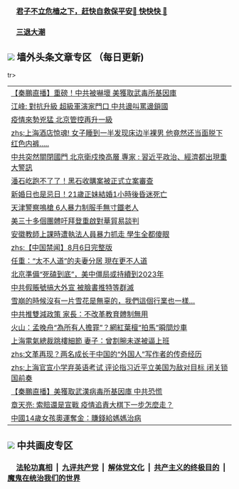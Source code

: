
 ### &nbsp;&nbsp;&nbsp;&nbsp; [君子不立危樯之下，赶快自救保平安🍎 快快快 📩](https://github.com/pwgy/td/blob/master/README.md)

 ### &nbsp;&nbsp;&nbsp;&nbsp; [三退大潮](https://cdn.cgei.work/?key=wjsottsjpndjwfkg&pin=65881581&ag=ogQuit&from=pw2) 

## <img src="https://img.icons8.com/cute-clipart/2x/circled-right.png"> 墙外头条文章专区 （每日更新)

<Table>
tr><td colspan="2" align="left"><a href="https://cdn.cgei.work/?ag=c1479438&key=wjsottsjpndjwfkg&from=pw2">【秦鵬直播】重磅！中共被嚇壞 美獲取武毒所基因庫
</a></td></tr>
<tr><td colspan="2" align="left"><a href="https://cdn.cgei.work/?ag=c1479435&key=wjsottsjpndjwfkg&from=pw2">江峰: 對抗升級 超級軍演家門口 中共邊叫罵邊鎖國
</a></td></tr>
<tr><td colspan="2" align="left"><a href="https://cdn.cgei.work/?ag=c1479434&key=wjsottsjpndjwfkg&from=pw2">疫情來勢兇猛 北京管控再升一級
</a></td></tr>
<tr><td colspan="2" align="left"><a href="https://cdn.cgei.work/?ag=c1479334&key=wjsottsjpndjwfkg&from=pw2">zhs:上海酒店惊魂! 女子睡到一半发现床边半裸男 他竟然还当面脱下红色内裤.....</a></td></tr>
<tr><td colspan="2" align="left"><a href="https://cdn.cgei.work/?ag=c1479345&key=wjsottsjpndjwfkg&from=pw2">中共突然關閉國門 北京衛戍換高層 專家 : 習近平政治、經濟都出現重大警訊
</a></td></tr>
<tr><td colspan="2" align="left"><a href="https://cdn.cgei.work/?ag=c1479447&key=wjsottsjpndjwfkg&from=pw2">潘石屹跑不了了！黑石收購案被正式立案審查
</a></td></tr>
<tr><td colspan="2" align="left"><a href="https://cdn.cgei.work/?ag=c1479414&key=wjsottsjpndjwfkg&from=pw2">新婚日也是忌日！21歲正妹結婚1小時後昏迷死亡
</a></td></tr>
<tr><td colspan="2" align="left"><a href="https://cdn.cgei.work/?ag=c1479410&key=wjsottsjpndjwfkg&from=pw2">天津警察鳴槍 6人暴力制服手無寸鐵老人
</a></td></tr>
<tr><td colspan="2" align="left"><a href="https://cdn.cgei.work/?ag=c1479444&key=wjsottsjpndjwfkg&from=pw2">美三十多個團體吁拜登重啟對華貿易談判
</a></td></tr>
<tr><td colspan="2" align="left"><a href="https://cdn.cgei.work/?ag=c1479292&key=wjsottsjpndjwfkg&from=pw2">安徽教師上課時遭執法人員暴力抓走 學生全都傻眼
</a></td></tr>
<tr><td colspan="2" align="left"><a href="https://cdn.cgei.work/?ag=c1479293&key=wjsottsjpndjwfkg&from=pw2">zhs:【中国禁闻】8月6日完整版</a></td></tr>
<tr><td colspan="2" align="left"><a href="https://cdn.cgei.work/?ag=c1479423&key=wjsottsjpndjwfkg&from=pw2">任重：“太不人道”的夫妻分居 現在更不人道
</a></td></tr>
<tr><td colspan="2" align="left"><a href="https://cdn.cgei.work/?ag=c1479386&key=wjsottsjpndjwfkg&from=pw2">北京準備“死磕到底”，美中僵局或持續到2023年
</a></td></tr>
<tr><td colspan="2" align="left"><a href="https://cdn.cgei.work/?ag=c1479431&key=wjsottsjpndjwfkg&from=pw2">中共假賬號搞大外宣 被臉書推特等群滅
</a></td></tr>
<tr><td colspan="2" align="left"><a href="https://cdn.cgei.work/?ag=c1479452&key=wjsottsjpndjwfkg&from=pw2">雪崩的時候沒有一片雪花是無辜的，我們這個行業也一樣…
</a></td></tr>
<tr><td colspan="2" align="left"><a href="https://cdn.cgei.work/?ag=c1479446&key=wjsottsjpndjwfkg&from=pw2">中共推雙減政策 家長：不改革教育體制無用
</a></td></tr>
<tr><td colspan="2" align="left"><a href="https://cdn.cgei.work/?ag=c1479390&key=wjsottsjpndjwfkg&from=pw2">火山：孟晚舟“為所有人擔罪”？網紅葉檀“拍馬”瞬間炒車
</a></td></tr>
<tr><td colspan="2" align="left"><a href="https://cdn.cgei.work/?ag=c1479298&key=wjsottsjpndjwfkg&from=pw2">上海電氣總裁跳樓細節 妻子：曾割腕未遂被逼上班
</a></td></tr>
<tr><td colspan="2" align="left"><a href="https://cdn.cgei.work/?ag=c1479312&key=wjsottsjpndjwfkg&from=pw2">zhs:文革再现？两名成长于中国的“外国人”写作者的传奇经历</a></td></tr>
<tr><td colspan="2" align="left"><a href="https://cdn.cgei.work/?ag=c1479319&key=wjsottsjpndjwfkg&from=pw2">zhs:上海官宣小学弃英语考试 评论指习近平立美国为敌对目标 闭关锁国前奏</a></td></tr>
<tr><td colspan="2" align="left"><a href="https://cdn.cgei.work/?ag=c1479456&key=wjsottsjpndjwfkg&from=pw2">【秦鵬直播】美獲取武漢病毒所基因庫 中共恐慌
</a></td></tr>
<tr><td colspan="2" align="left"><a href="https://cdn.cgei.work/?ag=c1479346&key=wjsottsjpndjwfkg&from=pw2">章天亮: 索賠還是宣戰 疫情追責大棋下一步怎麼走？
</a></td></tr>
<tr><td colspan="2" align="left"><a href="https://cdn.cgei.work/?ag=c1479403&key=wjsottsjpndjwfkg&from=pw2">中國14歲女孩奧運奪金：賺錢給媽媽治病
</a></td></tr>
 </Table>

 ## <img src="https://img.icons8.com/cute-clipart/2x/circled-right.png"> 中共画皮专区
 ### &nbsp;&nbsp;&nbsp;&nbsp; [法轮功真相](https://github.com/begood0513/basic/blob/master/README.md) &nbsp;|&nbsp; [九评共产党](https://github.com/begood0513/9ping.md/blob/master/README.md) &nbsp;|&nbsp; [解体党文化](https://github.com/begood0513/jtdwh.md/blob/master/README.md)   &nbsp;|&nbsp; [共产主义的终极目的](https://github.com/begood0513/gczydzjmd.md/blob/master/README.md) &nbsp;|&nbsp; [魔鬼在统治我们的世界](https://github.com/begood0513/gczydzjmd.md/blob/master/README.md) 
